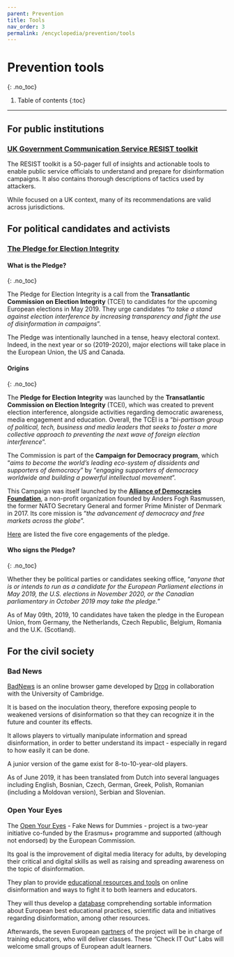```yaml
---
parent: Prevention
title: Tools
nav_order: 3
permalink: /encyclopedia/prevention/tools
---
```


# Prevention tools
{: .no_toc}

1. Table of contents
{:toc}

- - -

## For public institutions

### [UK Government Communication Service RESIST toolkit](https://gcs.civilservice.gov.uk/wp-content/uploads/2019/03/RESIST_Toolkit.pdf)

The RESIST toolkit is a 50-pager full of insights and actionable tools to enable public service officials to understand and prepare for disinformation campaigns. It also contains thorough descriptions of tactics used by attackers.

While focused on a UK context, many of its recommendations are valid across jurisdictions.


## For political candidates and activists

### [The Pledge for Election Integrity](https://electionpledge.org/)

#### What is the Pledge?
{: .no_toc}

The Pledge for Election Integrity is a call from the  **Transatlantic Commission on Election Integrity** (TCEI) to candidates for the upcoming European elections in May 2019. They urge candidates “_to take a stand against election interference by increasing transparency and fight the use of disinformation in campaigns_”.

The Pledge was intentionally launched in a tense, heavy electoral context. Indeed, in the next year or so (2019-2020), major elections will take place in the European Union, the US and Canada.

#### Origins
{: .no_toc}

The **Pledge for Election Integrity** was launched by the **Transatlantic Commission on Election Integrity** (TCEI), which was created to prevent election interference, alongside activities regarding democratic awareness, media engagement and education. Overall, the TCEI is a “_bi-partisan group of political, tech, business and media leaders that seeks to foster a more collective approach to preventing the next wave of foreign election interference_”.

The Commission is part of the **Campaign for Democracy program**, which “_aims to become the world’s leading eco-system of dissidents and supporters of democracy_” by “_engaging supporters of democracy worldwide and building a powerful intellectual movement_”.

This Campaign was itself launched by the [**Alliance of Democracies Foundation**](http://www.allianceofdemocracies.org/),  a non-profit organization founded by Anders Fogh Rasmussen, the former NATO Secretary General and former Prime Minister of Denmark in 2017. Its core mission is “_the advancement of democracy and free markets across the globe_”.

[Here](https://electionpledge.org/#) are listed the five core engagements of the pledge.

#### Who signs the Pledge?
{: .no_toc}

Whether they be political parties or candidates seeking office, “_anyone that is or intends to run as a candidate for the European Parliament elections in May 2019, the U.S. elections in November 2020, or the Canadian parliamentary in October 2019 may take the pledge._”

As of May 09th, 2019, 10 candidates have taken the pledge in the European Union, from Germany, the Netherlands, Czech Republic, Belgium, Romania and the U.K. (Scotland).

## For the civil society

### Bad News

[BadNews](https://getbadnews.com/#intro) is an online browser game developed by [Drog](https://aboutbadnews.com/) in collaboration with the University of Cambridge. 

It is based on the inoculation theory, therefore exposing people to weakened versions of disinformation so that they can recognize it in the future and counter its effects. 

It allows players to virtually manipulate information and spread disinformation, in order to better understand its impact - especially in regard to how easily it can be done. 

A junior version of the game exist for 8-to-10-year-old players.

As  of June 2019, it has been translated from Dutch into several languages including English, Bosnian, Czech, German, Greek, Polish, Romanian (including a Moldovan version), Serbian and Slovenian.

### Open Your Eyes

The [Open Your Eyes](https://www.openyoureyes.info/about) - Fake News for Dummies - project is a two-year initiative co-funded by the Erasmus+ programme and supported (although not endorsed) by the European Commission.

Its goal is the improvement of digital media literacy for adults, by  developing their critical and digital skills as well as raising and spreading awareness on the topic of disinformation.

They plan to provide [educational resources and tools](https://www.openyoureyes.info/resources) on online disinformation and ways to fight it to both learners and educators. 

They will thus develop a [database](https://www.openyoureyes.info/database) comprehending sortable information about European best educational practices, scientific data and initiatives regarding disinformation, among other resources.

Afterwards, the seven European [partners](https://www.openyoureyes.info/partners) of the project will be in charge of training educators, who will deliver classes. These “Check IT Out” Labs will welcome small groups of European adult learners.
